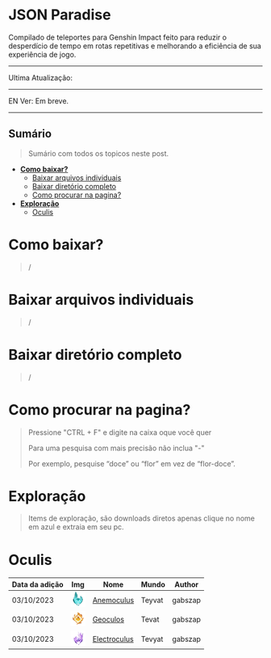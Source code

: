 # JSON Paradise

Compilado de teleportes para Genshin Impact feito para reduzir o desperdício de tempo em rotas repetitivas e melhorando a eficiência de sua experiência de jogo.

---
Ultima Atualização: 

---
EN Ver: Em breve.

---
## Sumário
> Sumário com todos os topicos neste post.

- [**Como baixar?**](#como-baixar)
  - [Baixar arquivos individuais](#baixar-arquivos-individuais)
  - [Baixar diretório completo](#baixar-diretório-completo)
  - [Como procurar na pagina?](#como-procurar-na-pagina)
- [**Exploração**](#exploração)
  - [Oculis](#oculis) 




# Como baixar?
> /

# Baixar arquivos individuais
> /

# Baixar diretório completo
> /

# Como procurar na pagina?
> Pressione "CTRL + F" e digite na caixa oque você quer
>
> Para uma pesquisa com mais precisão não inclua "-"
>
> Por exemplo, pesquise “doce” ou “flor” em vez de “flor-doce”.

# Exploração
> Items de exploração, são downloads diretos apenas clique no nome em azul e extraia em seu pc.

# Oculis

| Data da adição    | Img                                             | Nome               | Mundo                 | Author  |
| ---------- | ----------------------------------------------------- | --------------------- | --------------------- | ------------- |
| 03/10/2023 | ![Anemoculus](imagens/icon-oculis/Anemoculus.png)     | [Anemoculus]()        |Teyvat                 | gabszap |
| 03/10/2023 | ![Geoculus](imagens/icon-oculis/Geoculus.png)         | [Geoculos]()          |Tevat                  | gabszap |
| 03/10/2023 | ![Electroculus](imagens/icon-oculis/Electroculus.png) | [Electroculus]()      |Tevyat                 | gabszap |




